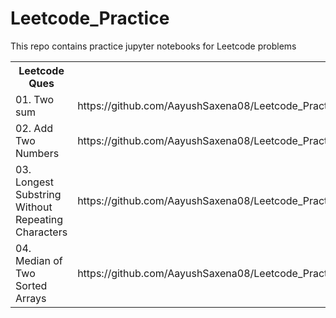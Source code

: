 # Leetcode_Practice
This repo contains practice jupyter notebooks for Leetcode problems 

<table>
  <tr>
    <th>Leetcode Ques</th>
    <th>Solved Link</th>
  </tr>
  <tr>
    <td>01. Two sum</td>
    <td>https://github.com/AayushSaxena08/Leetcode_Practice/blob/main/01.%20Two%20sum.ipynb</td>
  </tr>
  <tr>
    <td>02. Add Two Numbers</td>
    <td>https://github.com/AayushSaxena08/Leetcode_Practice/blob/main/02.%20Add%20Two%20Numbers.ipynb</td>
  </tr>
  <tr>
    <td>03. Longest Substring Without Repeating Characters</td>
    <td>https://github.com/AayushSaxena08/Leetcode_Practice/blob/main/03.%20Longest%20Substring%20Without%20Repeating%20Characters.ipynb</td>
  </tr>
  <tr>
    <td>04. Median of Two Sorted Arrays</td>
    <td>https://github.com/AayushSaxena08/Leetcode_Practice/blob/main/04.%20Median%20of%20Two%20Sorted%20Arrays.ipynb</td>
  </tr>
</table>

